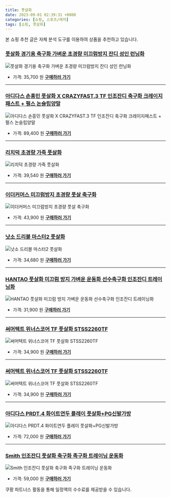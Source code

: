 ```yaml
---
title: 풋살화
date: 2023-09-01 02:39:31 +0800
categories: [쇼핑, 스포츠/레저]
tags: [쇼핑, 풋살화]
---
```

본 쇼핑 추천 글은 자체 분석 도구를 이용하여 상품을 추천하고 있습니다.
### [풋살화 경기용 축구화 가벼운 초경량 미끄럼방지 잔디 성인 런닝화](https://link.coupang.com/re/AFFSDP?lptag=AF1030537&pageKey=7488797556&itemId=19578076204&vendorItemId=87032490878&traceid=V0-153-ab8ad8cfd9691b72&clickBeacon=fYEK%2F8Sn9XfdbEZrlaEFpdpjlgw5gi2ZXztEyqq5WEsJV0vxlT9i1mLIWvamWUtv%2BW7DR1j%2FuGkn4%2BEVDnC2sSCw8scXFza0ugHPFdixhnpO4sNrUAgiMc0N3WfQMQAaOV7lBHOfZNQ8nK7e3559NHLkZ0zK5%2BUIGttHOdcaYS4m6n80gIuvljmze0iSt48%2B0sqmB7irCrcR4feih6h9NtsYcx6ci6E4tfrA82JndrtHo4%2FMbx%2FXuJqgUhVHlCjvDHCFqk%2F6T503eAPpnuiyO0gBMUiivAx51KecI3KccYJnLp8MoQJuxjNiDe%2FhjTBDBwiDZklLsYqj3lGxOj6hRIATt0VR%2FdLQt9DoVHVKgmlIhVtvQFhH73OnKun5XhhMgaUd3ytGt1DnwYvayHL%2FmUJK4KGwbrtUiM5JuV6JOA7oafDSPUBolAAz6%2F4Apz0ee5E3wpYJkS%2BkEpnPbOsnA6k9DObm7SJZgHOpLCTMkhUQ83jFQR%2FwoMj9%2BzcWuwxRhrGaeM6YzkNej%2B7Us%2B%2FJn1v%2FYPXoq7BHsMuKnp5AcxBFqVgzHVF6SkP8QqB3uYTBwZB9YY6npOG5ZhVm%2Bq2JK1DGpwyIq1zbkpV3ABLPxZYVqAZPY10TY4QUVR4Ct4bPXpZO0HLcfJCfUkvN9B1tkCJ9jhcvdBZm7kPuBljC0k79L4UsoAclEK9A2CSIMSkdY3MGwZY8NT3ZYLyj2s2gxS4yYZxXSNYJThgOaLHAb%2F6pVP8p%2BgfjNGqdk%2FqQES%2FDdx4VqjWkNlgb8VImrTrW%2F5P1vjPIfGRH9HrI46RU2CGXLL%2FIA8xYNSDUU2EBhnsGHC%2FHoqNtonNx9C4LDKhgTxdpy317Pv2o546YUpopwW4%3D&requestid=20230907023931184309599079&token=31850C%7CMIXED)
![풋살화 경기용 축구화 가벼운 초경량 미끄럼방지 잔디 성인 런닝화](https://ads-partners.coupang.com/image1/FX5eEPFi_8l_vD9FFYGB8qD_XxYx_s-8-17rwB9FC4XY5yaJ7FHvfHgNWLjkBsoJozCWK05p3eUd3dUR3PyYiyXXDos_seH-tWaHSzOaXdjou9T7DLNZ2PfqtP0Y4fCLhNbGs0inbqAnKItF9bVjgMjzZHP7OOUfe-3AtcQ-LBNNVQwh_qdSZQ_DJwi_Uhsxrwbn8RY_sE-Yys97EbLOtvhxnc1iW7kLN7QXe3pnoNgnqvJyYPSjNp6RpQ7y00owMv3B-X5q3fK-mGXb4jvU0g52fCJvwuIaEmf0kCfiHjr8JCV-)
- 가격: 35,700 원
[**구매하러 가기**](https://link.coupang.com/re/AFFSDP?lptag=AF1030537&pageKey=7488797556&itemId=19578076204&vendorItemId=87032490878&traceid=V0-153-ab8ad8cfd9691b72&clickBeacon=fYEK%2F8Sn9XfdbEZrlaEFpdpjlgw5gi2ZXztEyqq5WEsJV0vxlT9i1mLIWvamWUtv%2BW7DR1j%2FuGkn4%2BEVDnC2sSCw8scXFza0ugHPFdixhnpO4sNrUAgiMc0N3WfQMQAaOV7lBHOfZNQ8nK7e3559NHLkZ0zK5%2BUIGttHOdcaYS4m6n80gIuvljmze0iSt48%2B0sqmB7irCrcR4feih6h9NtsYcx6ci6E4tfrA82JndrtHo4%2FMbx%2FXuJqgUhVHlCjvDHCFqk%2F6T503eAPpnuiyO0gBMUiivAx51KecI3KccYJnLp8MoQJuxjNiDe%2FhjTBDBwiDZklLsYqj3lGxOj6hRIATt0VR%2FdLQt9DoVHVKgmlIhVtvQFhH73OnKun5XhhMgaUd3ytGt1DnwYvayHL%2FmUJK4KGwbrtUiM5JuV6JOA7oafDSPUBolAAz6%2F4Apz0ee5E3wpYJkS%2BkEpnPbOsnA6k9DObm7SJZgHOpLCTMkhUQ83jFQR%2FwoMj9%2BzcWuwxRhrGaeM6YzkNej%2B7Us%2B%2FJn1v%2FYPXoq7BHsMuKnp5AcxBFqVgzHVF6SkP8QqB3uYTBwZB9YY6npOG5ZhVm%2Bq2JK1DGpwyIq1zbkpV3ABLPxZYVqAZPY10TY4QUVR4Ct4bPXpZO0HLcfJCfUkvN9B1tkCJ9jhcvdBZm7kPuBljC0k79L4UsoAclEK9A2CSIMSkdY3MGwZY8NT3ZYLyj2s2gxS4yYZxXSNYJThgOaLHAb%2F6pVP8p%2BgfjNGqdk%2FqQES%2FDdx4VqjWkNlgb8VImrTrW%2F5P1vjPIfGRH9HrI46RU2CGXLL%2FIA8xYNSDUU2EBhnsGHC%2FHoqNtonNx9C4LDKhgTxdpy317Pv2o546YUpopwW4%3D&requestid=20230907023931184309599079&token=31850C%7CMIXED)
---
### [아디다스 손흥민 풋살화 X CRAZYFAST.3 TF 인조잔디 축구화 크레이지패스트 + 펄스 논슬립양말](https://link.coupang.com/re/AFFSDP?lptag=AF1030537&pageKey=7459763852&itemId=19441294803&vendorItemId=86908554374&traceid=V0-153-4791a4081c683c96&requestid=20230907023931184309599079&token=31850C%7CMIXED)
![아디다스 손흥민 풋살화 X CRAZYFAST.3 TF 인조잔디 축구화 크레이지패스트 + 펄스 논슬립양말](https://ads-partners.coupang.com/image1/t0J_G-ooGUxCG4yVt9ZpLpUAgk-uJ9l30Td8TzqN5DTK7RE2sKPyVA2QehylGot66qBiQUHEO6WSL8OUaKiGVMwAoTljGBCGpmWdjigp9U-4xyqlMCDzgEXLY96v2sw3KzSIt1YRHPDlZ51H-_tapx-ZM78ir-9TNdZYF9o1wZk_0hceV53P_SwJjt1IQaDhmvDrmBYJnsfM-rsf4VM1uIOeRUo61hZwfeNQkq_D377ZQclTWNSAEQmhlqPfDRR3LNoOJ2eXQKgSd_n2A3ITHIB9t_TORVYzXA5NB0UlLzgb)
- 가격: 89,400 원
[**구매하러 가기**](https://link.coupang.com/re/AFFSDP?lptag=AF1030537&pageKey=7459763852&itemId=19441294803&vendorItemId=86908554374&traceid=V0-153-4791a4081c683c96&requestid=20230907023931184309599079&token=31850C%7CMIXED)
---
### [리치덕 초경량 가죽 풋살화](https://link.coupang.com/re/AFFSDP?lptag=AF1030537&pageKey=6902195089&itemId=16604554758&vendorItemId=83700149289&traceid=V0-153-83373530bcf02629&requestid=20230907023931184309599079&token=31850C%7CMIXED)
![리치덕 초경량 가죽 풋살화](https://ads-partners.coupang.com/image1/hKqYByvDk7MK8GuGhBH2b5eR3Fp6oUICvVjKK_DgJZtBxLBLXhbxTva5AjnZqL4ZtrPlgWPLy4J_0pohg4QaYTvl0XaV8RHrWFoQWRYUydZ06S2uD9vzAi6_yzYO6NmraIVCjglheaezSFsLXNwGBN0mDsY2qL4iTqXM_0h5WfS8zMUvK2S3r9jKwyqJ0qtiQvkl1vqepZ9usYtpzeF3j-rvhbfz20zz0jzqKig_yqFfR5ETTqQ5dpm2ZGWL4ubdSdQsczVthTlnQLPl5fjyVnwS7VvlVwTXLtOnU5zdL3U=)
- 가격: 39,540 원
[**구매하러 가기**](https://link.coupang.com/re/AFFSDP?lptag=AF1030537&pageKey=6902195089&itemId=16604554758&vendorItemId=83700149289&traceid=V0-153-83373530bcf02629&requestid=20230907023931184309599079&token=31850C%7CMIXED)
---
### [이더커머스 미끄럼방지 초경량 풋살 축구화](https://link.coupang.com/re/AFFSDP?lptag=AF1030537&pageKey=7534705405&itemId=19792480445&vendorItemId=86895030251&traceid=V0-153-47911eb4725340dd&clickBeacon=fYEK%2F8Sn9XfdbEZrlaEFpdpjlgw5gi2ZXztEyqq5WEsJV0vxlT9i1mLIWvamWUtv%2BW7DR1j%2FuGkn4%2BEVDnC2scvTfLvpPyO4MjkZfpovm0LbzbrWsfR%2Fvuv9Wu11lvR1mbKJ0mwDF3xLnMq1r3RMGPKwL%2BOS%2BZqJbIN4HLGu%2FaQm6n80gIuvljmze0iSt48%2B0sqmB7irCrcR4feih6h9NtsYcx6ci6E4tfrA82JndrtHo4%2FMbx%2FXuJqgUhVHlCjvC1hTDEeBhCV4ctcun5CxCqrySn4q1qefG%2B3oFSw8ERin9R1d94xyxl7%2B5PoWRMoph9mKnc6yuuSyZoJ0OWk7le9AhuTRxTZ6dO7UPHOYywMg6qbP2yBFH%2FzEjQ8QiRm2CrNdSwyvN6ato65VjspDSxh%2FA2Em4R%2FODQiv6eVtcC3D7GzOj0yfqH%2Bmw9oodGkGxYFWmLYWptiM3aL%2FwXH%2BJqk9DObm7SJZgHOpLCTMkhUQ83jFQR%2FwoMj9%2BzcWuwxRhrGaeM6YzkNej%2B7Us%2B%2FJn1v%2FYPXoq7BHsMuKnp5AcxBFqVgzHVF6SkP8QqB3uYTBwZB9YY6npOG5ZhVm%2Bq2JK1DGpwyIq1zbkpV3ABLPxZYVqAZPY10TY4QUVR4Ct4bPXpZO0HLcfJCfUkvN9B1tkCJ9jhcvdBZm7kPuBljC0k79L4UsoAclEK9A2CSIMSkdY3MGwZY8NT3ZYLyj2s2gxS4yYZxXSNYJThgOaLHAb%2F6pVP8p%2BgfjNGqdk%2FqQES%2FDdx4VqjWkNlgb8VImrTrW%2F5P1vjPIfGRH9HrI46RU2CGXLL%2FIA8xYNSDUU2EBhnsGHC%2FHoqNtonNx9C4LDKhgTxdpy317Pv2o546YUpopwW4%3D&requestid=20230907023931184309599079&token=31850C%7CMIXED)
![이더커머스 미끄럼방지 초경량 풋살 축구화](https://ads-partners.coupang.com/image1/JcRsCsHy2ZvhaoTpJbnQaWN1deJnZmAiom1657teypeR4BtnkrPQuU6FbdAmSx2tPbwNjFHr_-5O35hqQYZDeeIkXAsDykeOErPN71iB_la1qsoq2R-Z9lPJRxlRpwI3SVEnu6tdoneU0RlgqORdevqsAD3nMJbH00R9ovgPlwXBrx9Sdg337SyAfvitAoW3n9xf4BDOv7KUTbQHzEh_zuv9FC_0Gfch9TdnliGPvW5D9jozkV0WQAGs_O1OSU1Cv21_4raCW0ON3AkDEy3V2ChUl6tFG21tg_-m2vrIf1OPxrY6)
- 가격: 43,900 원
[**구매하러 가기**](https://link.coupang.com/re/AFFSDP?lptag=AF1030537&pageKey=7534705405&itemId=19792480445&vendorItemId=86895030251&traceid=V0-153-47911eb4725340dd&clickBeacon=fYEK%2F8Sn9XfdbEZrlaEFpdpjlgw5gi2ZXztEyqq5WEsJV0vxlT9i1mLIWvamWUtv%2BW7DR1j%2FuGkn4%2BEVDnC2scvTfLvpPyO4MjkZfpovm0LbzbrWsfR%2Fvuv9Wu11lvR1mbKJ0mwDF3xLnMq1r3RMGPKwL%2BOS%2BZqJbIN4HLGu%2FaQm6n80gIuvljmze0iSt48%2B0sqmB7irCrcR4feih6h9NtsYcx6ci6E4tfrA82JndrtHo4%2FMbx%2FXuJqgUhVHlCjvC1hTDEeBhCV4ctcun5CxCqrySn4q1qefG%2B3oFSw8ERin9R1d94xyxl7%2B5PoWRMoph9mKnc6yuuSyZoJ0OWk7le9AhuTRxTZ6dO7UPHOYywMg6qbP2yBFH%2FzEjQ8QiRm2CrNdSwyvN6ato65VjspDSxh%2FA2Em4R%2FODQiv6eVtcC3D7GzOj0yfqH%2Bmw9oodGkGxYFWmLYWptiM3aL%2FwXH%2BJqk9DObm7SJZgHOpLCTMkhUQ83jFQR%2FwoMj9%2BzcWuwxRhrGaeM6YzkNej%2B7Us%2B%2FJn1v%2FYPXoq7BHsMuKnp5AcxBFqVgzHVF6SkP8QqB3uYTBwZB9YY6npOG5ZhVm%2Bq2JK1DGpwyIq1zbkpV3ABLPxZYVqAZPY10TY4QUVR4Ct4bPXpZO0HLcfJCfUkvN9B1tkCJ9jhcvdBZm7kPuBljC0k79L4UsoAclEK9A2CSIMSkdY3MGwZY8NT3ZYLyj2s2gxS4yYZxXSNYJThgOaLHAb%2F6pVP8p%2BgfjNGqdk%2FqQES%2FDdx4VqjWkNlgb8VImrTrW%2F5P1vjPIfGRH9HrI46RU2CGXLL%2FIA8xYNSDUU2EBhnsGHC%2FHoqNtonNx9C4LDKhgTxdpy317Pv2o546YUpopwW4%3D&requestid=20230907023931184309599079&token=31850C%7CMIXED)
---
### [낫소 드리블 마스터2 풋살화](https://link.coupang.com/re/AFFSDP?lptag=AF1030537&pageKey=327358147&itemId=1047435531&vendorItemId=5510898479&traceid=V0-153-155d1153d50c457b&requestid=20230907023931184309599079&token=31850C%7CMIXED)
![낫소 드리블 마스터2 풋살화](https://ads-partners.coupang.com/image1/o1BwP0hLPO5oIgb2o4vSlnU45TYbblsOfMuWDjidJ_v-FqMjyCtCFvEISZLHkpok5hQ6lGyJ3qVb5XuTgnHhgn8xRrJaaxgdxZ8d_bISI13TbfjZVNvWobT9qf238DxMhr68rgE7dUlwGBjm3L7Rh-kQj6JGv91pIA9wYbbsyHE2HxSENtnMt2LMvD5zkKb0K_3tKMHKz7Km8EyAFzI0RA3u73VEj0HkrWw0SuBY1El1LJVu20lQUuaq4VFfS3cHuICN47pRrJ_0vG2dmM0l)
- 가격: 34,680 원
[**구매하러 가기**](https://link.coupang.com/re/AFFSDP?lptag=AF1030537&pageKey=327358147&itemId=1047435531&vendorItemId=5510898479&traceid=V0-153-155d1153d50c457b&requestid=20230907023931184309599079&token=31850C%7CMIXED)
---
### [HANTAO 풋살화 미끄럼 방지 가벼운 운동화 선수축구화 인조잔디 트레이닝화](https://link.coupang.com/re/AFFSDP?lptag=AF1030537&pageKey=7202033224&itemId=18206886175&vendorItemId=85355146313&traceid=V0-153-09037510f6094698&clickBeacon=fYEK%2F8Sn9XfdbEZrlaEFpdpjlgw5gi2ZXztEyqq5WEsJV0vxlT9i1mLIWvamWUtv%2BW7DR1j%2FuGkn4%2BEVDnC2sSXuXzmXcJDeDpejHcMEYwDbzbrWsfR%2Fvuv9Wu11lvR1Rk66Pu5CsmOtyzZqYm3eCBFkcGPePcV%2B%2B%2FUr41cnsvQm6n80gIuvljmze0iSt48%2B0sqmB7irCrcR4feih6h9NtsYcx6ci6E4tfrA82JndrtHo4%2FMbx%2FXuJqgUhVHlCjvEZcZwsXLTzII7qtno67vSZpL54jwUR81fBt1tOFvUO4X9gs8pMFQpN%2Fqf3bWXk9TF6Osf42FbHgK498cB45Md1GxSqET%2FODH2RD%2B7Ct3PpzzMcnCXQkWdcDSeuaH2HUegaUd3ytGt1DnwYvayHL%2FmVXPWxI7krXOJjW60zOzSsLalueHdD0du6hgbmNlE%2Bl3ureN4k5nLpnAdkdNkOpPj%2FzMzi0x7FhvagkTt5ULFpOmacClC6DXIgCukB161AKXiVW3wEkpzsUtoAp43bw%2BKb%2FU7YLzwD1zvMpidrMnZtX3%2FiPRi%2FQ3spFbcasUE5szmhiZFeM4gQlB5mrHw%2Bvyg49G%2FV%2BcyMIf7QKg40l2%2BTBpZjKmhmR3tXT%2BOxRYbE5t%2F6gC1uINe0%2BHf1C8hPtxEjzd%2BBaFI9FSYDs04hSFeK9zRBB2PaIRIiCLuPernSp3Mha%2Bw0CKysaEBw2FCfbFXQk7tx1xXtzsnFWUUKf3tvQiRY5PSOVv%2Blo363eTTz%2BzUw9axpXNOOJL8Z9mh8GcIuhopfAM5ad%2FNckrtnDQtRyiDJ2UrHZzGoMTi4gFUKJ0NL2ZYoSuX8g%2BUbqRkLk5U7SsnP2S7W7YZySK1%2F3otFg%3D&requestid=20230907023931184309599079&token=31850C%7CMIXED)
![HANTAO 풋살화 미끄럼 방지 가벼운 운동화 선수축구화 인조잔디 트레이닝화](https://ads-partners.coupang.com/image1/7_LZd9AMQ-uv_mWT77Fj37TVkPdFtHe14wgqdsG-8HCuxeMrTFV8DAsNHvpSgVreB1MtwJDx1V7lkhygZMo3z1M-ndN35sjkIimW1Ro1OQaq7OEpmBZzgWVKcVsAnQ4h7kY8skfoP-mOZyGAaC5NWP0-zUVcA51cOkWWcf-iirw0f5FIvu-wh2qTOMe1-sWd2ERZvnPpaf_xge09aZyIXKyVpL3aCfTNsSnlIQ6iEurlLuoHmPJ-WYcDRF773OkTnOcAjvD8gFmvyf0HvdgK5XgcU3ly8BhQHDboGHTkwxBPeKhd)
- 가격: 31,900 원
[**구매하러 가기**](https://link.coupang.com/re/AFFSDP?lptag=AF1030537&pageKey=7202033224&itemId=18206886175&vendorItemId=85355146313&traceid=V0-153-09037510f6094698&clickBeacon=fYEK%2F8Sn9XfdbEZrlaEFpdpjlgw5gi2ZXztEyqq5WEsJV0vxlT9i1mLIWvamWUtv%2BW7DR1j%2FuGkn4%2BEVDnC2sSXuXzmXcJDeDpejHcMEYwDbzbrWsfR%2Fvuv9Wu11lvR1Rk66Pu5CsmOtyzZqYm3eCBFkcGPePcV%2B%2B%2FUr41cnsvQm6n80gIuvljmze0iSt48%2B0sqmB7irCrcR4feih6h9NtsYcx6ci6E4tfrA82JndrtHo4%2FMbx%2FXuJqgUhVHlCjvEZcZwsXLTzII7qtno67vSZpL54jwUR81fBt1tOFvUO4X9gs8pMFQpN%2Fqf3bWXk9TF6Osf42FbHgK498cB45Md1GxSqET%2FODH2RD%2B7Ct3PpzzMcnCXQkWdcDSeuaH2HUegaUd3ytGt1DnwYvayHL%2FmVXPWxI7krXOJjW60zOzSsLalueHdD0du6hgbmNlE%2Bl3ureN4k5nLpnAdkdNkOpPj%2FzMzi0x7FhvagkTt5ULFpOmacClC6DXIgCukB161AKXiVW3wEkpzsUtoAp43bw%2BKb%2FU7YLzwD1zvMpidrMnZtX3%2FiPRi%2FQ3spFbcasUE5szmhiZFeM4gQlB5mrHw%2Bvyg49G%2FV%2BcyMIf7QKg40l2%2BTBpZjKmhmR3tXT%2BOxRYbE5t%2F6gC1uINe0%2BHf1C8hPtxEjzd%2BBaFI9FSYDs04hSFeK9zRBB2PaIRIiCLuPernSp3Mha%2Bw0CKysaEBw2FCfbFXQk7tx1xXtzsnFWUUKf3tvQiRY5PSOVv%2Blo363eTTz%2BzUw9axpXNOOJL8Z9mh8GcIuhopfAM5ad%2FNckrtnDQtRyiDJ2UrHZzGoMTi4gFUKJ0NL2ZYoSuX8g%2BUbqRkLk5U7SsnP2S7W7YZySK1%2F3otFg%3D&requestid=20230907023931184309599079&token=31850C%7CMIXED)
---
### [써머텍트 위너스코어 TF 풋살화 STSS2260TF](https://link.coupang.com/re/AFFSDP?lptag=AF1030537&pageKey=6905628152&itemId=16623236533&vendorItemId=83807783289&traceid=V0-153-49c6894d4183f231&requestid=20230907023931184309599079&token=31850C%7CMIXED)
![써머텍트 위너스코어 TF 풋살화 STSS2260TF](https://ads-partners.coupang.com/image1/6cuiMxa_cQXgJSDP6abxDD_ild8ffFfSs-vO_1ZR9Sd_dRWYkL5k1fupmVS2SkIzhaW87r2q12EvphB3DhAw45AvVfNgD0Jj-fzlgvEEzKQ5sH6_qYUg0wrOdnrptGRrYBQTbUffpxO0gCafvgmNhdJSJ56KQ55yI8WN4lOq61ACfnuTbKtcVGBo_ZvuYRFcg9swFWLNE6pKl6Iutq66XaH2rH80nUzbrbGFQXLBCbRN18hvJRy0iu2XzV3w7vnFCa_uDL6jwTEGYm9uegd7)
- 가격: 34,900 원
[**구매하러 가기**](https://link.coupang.com/re/AFFSDP?lptag=AF1030537&pageKey=6905628152&itemId=16623236533&vendorItemId=83807783289&traceid=V0-153-49c6894d4183f231&requestid=20230907023931184309599079&token=31850C%7CMIXED)
---
### [써머텍트 위너스코어 TF 풋살화 STSS2260TF](https://link.coupang.com/re/AFFSDP?lptag=AF1030537&pageKey=6905628152&itemId=16623236529&vendorItemId=83807783276&traceid=V0-153-49c6894d4183f231&clickBeacon=fYEK%2F8Sn9XfdbEZrlaEFpdpjlgw5gi2ZXztEyqq5WEsJV0vxlT9i1mLIWvamWUtv%2BW7DR1j%2FuGkn4%2BEVDnC2sX9R2pV7NRfLVdfS6uvj%2FarbzbrWsfR%2Fvuv9Wu11lvR1b%2FidM5HZtAaaB9JabzEzKR70My%2B87E%2FsPbR53SZJXmwm6n80gIuvljmze0iSt48%2B0sqmB7irCrcR4feih6h9NtsYcx6ci6E4tfrA82JndrtHo4%2FMbx%2FXuJqgUhVHlCjvqJfnscqpq8IWUskyz4bg%2FiZ3nFbC9uOWOpMlW17ghasi3iTGTCSR5eHraEvfM4rE81m7sVajL1o6QvuI8Hdc24u5BLQsdayyYFpmUVxrutZRDsKPJUNoP2qBslMpHx%2BWh5L6adtnMzd7jqAa%2BjkG3hrcrG1nHv5kCzSfxfkjEjU8t27cIQu4aahevBWg2kBaQqN8xqntghBaAWcbxZVLlC7nfcyaGnhSKn3PX0HZhZh%2BMhcj3UOEpZ5Rp0LLNwp3gbmnUUCObSgg%2BWeFr3rXUiywV4wboS3XDCVj3jXBVfIUJlcPVZmhlpvdacIvzIiu0PJzCuAO43eWc5J7e5lthnwnCkeEfF0zAxQlmXIgzAqf92SiRGa6NgoMnHFOhblLBVXcf657hl1e6wt13fxvc5Sq%2Fel5hvcBDXEpnAUptfr9eO%2B7L7ugbfxwCciJ3Qk38i7DkoNJEZRtBoq9zD55ST6ubL2uOfmtE6V23nKB7KnxRsu773ifWuVuH%2Be9Mha2ED7FmMk0PNc36YxaRcZQaWTM15xtrlCMqI45gBsJlwtmIrwlDIH2Ofz0cCpRDlEgiEO7DV4JQ6Ayf6dIlUVuTuN9hygymczqimK36bkQ0fo%3D&requestid=20230907023931184309599079&token=31850C%7CMIXED)
![써머텍트 위너스코어 TF 풋살화 STSS2260TF](https://ads-partners.coupang.com/image1/pH0GHllTy6io4arHpEKo4T2GsRtLcoabEum4g_bpRr0zEjBqquWwiEgzNjinwNY2S_KH0fo9ubZfNOrvGnJGrr41LHDiMpKKhQY_O74LKMqPOtn0BgEBeKp8zt-zBVJHtlOpXiA-VnyLn6-fWFUNCONIJiSM09eQFFi13yPvY1AYB40wSgV4G85YBB_Kq2_8s98BImXZohIBExnRqGjHHHaAD8gUZARE5LDkVnkWKJllYki8A-At_qAi_bua0S9_i3UZpIiOkQ5wx_q9EQ-mum639fUH)
- 가격: 34,900 원
[**구매하러 가기**](https://link.coupang.com/re/AFFSDP?lptag=AF1030537&pageKey=6905628152&itemId=16623236529&vendorItemId=83807783276&traceid=V0-153-49c6894d4183f231&clickBeacon=fYEK%2F8Sn9XfdbEZrlaEFpdpjlgw5gi2ZXztEyqq5WEsJV0vxlT9i1mLIWvamWUtv%2BW7DR1j%2FuGkn4%2BEVDnC2sX9R2pV7NRfLVdfS6uvj%2FarbzbrWsfR%2Fvuv9Wu11lvR1b%2FidM5HZtAaaB9JabzEzKR70My%2B87E%2FsPbR53SZJXmwm6n80gIuvljmze0iSt48%2B0sqmB7irCrcR4feih6h9NtsYcx6ci6E4tfrA82JndrtHo4%2FMbx%2FXuJqgUhVHlCjvqJfnscqpq8IWUskyz4bg%2FiZ3nFbC9uOWOpMlW17ghasi3iTGTCSR5eHraEvfM4rE81m7sVajL1o6QvuI8Hdc24u5BLQsdayyYFpmUVxrutZRDsKPJUNoP2qBslMpHx%2BWh5L6adtnMzd7jqAa%2BjkG3hrcrG1nHv5kCzSfxfkjEjU8t27cIQu4aahevBWg2kBaQqN8xqntghBaAWcbxZVLlC7nfcyaGnhSKn3PX0HZhZh%2BMhcj3UOEpZ5Rp0LLNwp3gbmnUUCObSgg%2BWeFr3rXUiywV4wboS3XDCVj3jXBVfIUJlcPVZmhlpvdacIvzIiu0PJzCuAO43eWc5J7e5lthnwnCkeEfF0zAxQlmXIgzAqf92SiRGa6NgoMnHFOhblLBVXcf657hl1e6wt13fxvc5Sq%2Fel5hvcBDXEpnAUptfr9eO%2B7L7ugbfxwCciJ3Qk38i7DkoNJEZRtBoq9zD55ST6ubL2uOfmtE6V23nKB7KnxRsu773ifWuVuH%2Be9Mha2ED7FmMk0PNc36YxaRcZQaWTM15xtrlCMqI45gBsJlwtmIrwlDIH2Ofz0cCpRDlEgiEO7DV4JQ6Ayf6dIlUVuTuN9hygymczqimK36bkQ0fo%3D&requestid=20230907023931184309599079&token=31850C%7CMIXED)
---
### [아디다스 PRDT.4 화이트연두 플레이 풋살화+PG신발가방](https://link.coupang.com/re/AFFSDP?lptag=AF1030537&pageKey=7474230522&itemId=19508931938&vendorItemId=86617841312&traceid=V0-153-57d5e6e31a490870&requestid=20230907023931184309599079&token=31850C%7CMIXED)
![아디다스 PRDT.4 화이트연두 플레이 풋살화+PG신발가방](https://ads-partners.coupang.com/image1/SwAlENzpFqngghyKS7p_dKQeTzcg1J8mgLltJIOhJhjLooMdVfINJv1Sn3mgUByW4G70VxNEveK7MbnZi6eTZx-r6U8at17-T9uVvILiB7phZcv12jX1NGhJD_p4QIXl-2Hg9dJELREbenzA7wYHmUY1RtP4vCE_bNNG4_fa6y8Z2Ulit1TA5NQCOCdmtOMT5IVVJBKjC2h_qsxE25fJDiaeR8tqm8awLqOJlrPULwoDtGz0lByK6TaaLzmuvd4W1JQIBzyiZ1j9I7s8xb0c8qk9i96ALjdk7r3EChbZf5A=)
- 가격: 72,000 원
[**구매하러 가기**](https://link.coupang.com/re/AFFSDP?lptag=AF1030537&pageKey=7474230522&itemId=19508931938&vendorItemId=86617841312&traceid=V0-153-57d5e6e31a490870&requestid=20230907023931184309599079&token=31850C%7CMIXED)
---
### [Smith 인조잔디 풋살화 축구화 족구화 트레이닝 운동화](https://link.coupang.com/re/AFFSDP?lptag=AF1030537&pageKey=7387568875&itemId=19093612499&vendorItemId=86214455394&traceid=V0-153-eabcbf98f443c6ad&clickBeacon=fYEK%2F8Sn9XfdbEZrlaEFpdpjlgw5gi2ZXztEyqq5WEsJV0vxlT9i1mLIWvamWUtv%2BW7DR1j%2FuGkn4%2BEVDnC2sfjKBUXtm5gke96qKZXC4YjbzbrWsfR%2Fvuv9Wu11lvR1%2F3TNsJcyk5Egg54nFlEUo02jZe8469PLN8dL0Gev%2FiYm6n80gIuvljmze0iSt48%2B0sqmB7irCrcR4feih6h9NtsYcx6ci6E4tfrA82JndrtHo4%2FMbx%2FXuJqgUhVHlCjvf%2FlhsLKqS4QpkhaGzHo9N5jtKIX8VwJD6pRjenUY7WaMTbJWrHt9s4ebh3fwayBnoqlY0OpJ4K8qkb015Ve%2BBLSjM8mStbtGzUsdc3RNVL%2FKs5J4r00EOr7Pjo8UYFydYyiPyNM327ztia%2BXa7JL4T%2FpiY8Lm8Rb36Roz%2FTkORKDUWPW3kIxZyW8h9b2BwET1EsRkcw%2B%2FEeRfCpXMZKfn7WgmJzFhjAk8tIbn6%2F6803NbxCc2utvpaWAZfVToKyMHOvfIqgwuNzZlnml3w2AYsjEGpW53R%2BWB2tYM9toILo9j9uXR%2FERuP0ZA3bdTUdpdKM%2Fs6TMNmb53hmiLsvGSZsT18KWDh1ZpE7P5dYjhP%2FnXh%2BTv5zBnIFdtJ8vPTb7GGlZ91nmb6Ejm31nuyXUYamxhF8w72xNHz%2B3jSDvQxJ4rwShCOUTnVOTGqKcZkJ5sI%2FyNUPaBXTT42XhsR5cDeZoEGHLqFrY2RP3g61r6AcDNFKH6WBbEPEiWxjkQGz1rthphNtKpXDUXVChsAH%2FLeGUEzqA7P%2BFGyGYYvN4fGe7FJ1szJyPuGXNsflJIgvLm0IZbA2Q9lHjgVjaUjMuViorfW7c0bPJIKPf23%2FC%2FHOmOj3nEVbhsku3qVfmaoEN&requestid=20230907023931184309599079&token=31850C%7CMIXED)
![Smith 인조잔디 풋살화 축구화 족구화 트레이닝 운동화](https://ads-partners.coupang.com/image1/l05d0n3aHoqD0LoDl_ByGLHA9PLXSfiKabdD5OZdpjzJR4gScQAOmHjNLFICrSe6dSYgmP7wLn-KwLdbG9P1mk42GxjNlhN6DKlTP5PXOjBrtgBqKGlhqbx5BRCajeHxHeye1WncFEFLPnUZRxZiwSA_QMsSmKkDYXiPEoy1UJQmIxWioqPOT_rD59vw6yudBLLudl9IM55H2ZwnnTtyEZgFxWpfQNOVD-MpfV8WO7XE-LTdHr04PQINhfFcJvgOBHvTlYx6PTLmjh8WykZZ4JDPZFERDSFvesAkQmVW9ZQHri8BIg==)
- 가격: 59,000 원
[**구매하러 가기**](https://link.coupang.com/re/AFFSDP?lptag=AF1030537&pageKey=7387568875&itemId=19093612499&vendorItemId=86214455394&traceid=V0-153-eabcbf98f443c6ad&clickBeacon=fYEK%2F8Sn9XfdbEZrlaEFpdpjlgw5gi2ZXztEyqq5WEsJV0vxlT9i1mLIWvamWUtv%2BW7DR1j%2FuGkn4%2BEVDnC2sfjKBUXtm5gke96qKZXC4YjbzbrWsfR%2Fvuv9Wu11lvR1%2F3TNsJcyk5Egg54nFlEUo02jZe8469PLN8dL0Gev%2FiYm6n80gIuvljmze0iSt48%2B0sqmB7irCrcR4feih6h9NtsYcx6ci6E4tfrA82JndrtHo4%2FMbx%2FXuJqgUhVHlCjvf%2FlhsLKqS4QpkhaGzHo9N5jtKIX8VwJD6pRjenUY7WaMTbJWrHt9s4ebh3fwayBnoqlY0OpJ4K8qkb015Ve%2BBLSjM8mStbtGzUsdc3RNVL%2FKs5J4r00EOr7Pjo8UYFydYyiPyNM327ztia%2BXa7JL4T%2FpiY8Lm8Rb36Roz%2FTkORKDUWPW3kIxZyW8h9b2BwET1EsRkcw%2B%2FEeRfCpXMZKfn7WgmJzFhjAk8tIbn6%2F6803NbxCc2utvpaWAZfVToKyMHOvfIqgwuNzZlnml3w2AYsjEGpW53R%2BWB2tYM9toILo9j9uXR%2FERuP0ZA3bdTUdpdKM%2Fs6TMNmb53hmiLsvGSZsT18KWDh1ZpE7P5dYjhP%2FnXh%2BTv5zBnIFdtJ8vPTb7GGlZ91nmb6Ejm31nuyXUYamxhF8w72xNHz%2B3jSDvQxJ4rwShCOUTnVOTGqKcZkJ5sI%2FyNUPaBXTT42XhsR5cDeZoEGHLqFrY2RP3g61r6AcDNFKH6WBbEPEiWxjkQGz1rthphNtKpXDUXVChsAH%2FLeGUEzqA7P%2BFGyGYYvN4fGe7FJ1szJyPuGXNsflJIgvLm0IZbA2Q9lHjgVjaUjMuViorfW7c0bPJIKPf23%2FC%2FHOmOj3nEVbhsku3qVfmaoEN&requestid=20230907023931184309599079&token=31850C%7CMIXED)


쿠팡 파트너스 활동을 통해 일정액의 수수료를 제공받을 수 있습니다.
